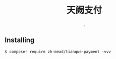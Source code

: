 <h1 align="center"> 天阙支付 </h1>

<p align="center"> .</p>

## Installing

```shell
$ composer require zh-mead/tianque-payment -vvv
```